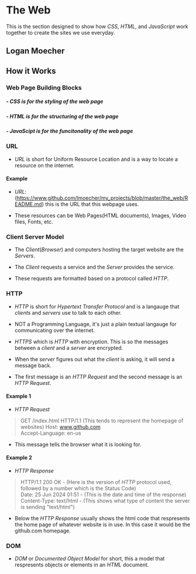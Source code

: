 # The Web
This is the section designed to show how *CSS*, *HTML*, and *JavaScript* work together to create the sites we use everyday.

## Logan Moecher

## How it Works

### Web Page Building Blocks

##### - CSS is for the styling of the web page

##### - HTML is for the structuring of the web page

##### - JavaScipt is for the funcitonality of the web page



### URL

* *URL* is short for Uniform Resource Location and is a way to locate a resource on the internet.

#### Example

* *URL*: (https://www.github.com/lmoecher/my_projects/blob/master/the_web/README.md) this is the URL that this  webpage uses. 

* These resources can be Web Pages(HTML documents), Images, Video files, Fonts, etc.


### Client Server Model

* The *Client*(*Browser*) and computers hosting the target website are the *Servers*.

* The *Client* requests a service and the *Server* provides the service. 

* These requests are formatted based on a protocol called *HTTP*.


### HTTP 

* *HTTP* is short for *Hypertext Transfer Protocol* and is a langauge that *clients* and *servers* use to talk to each other.

* NOT a Programming Language, it's just a plain textual langauge for communicating over the internet.

* *HTTPS* which is *HTTP* with encryption. This is so the messages between a *client* and a *server* are encrypted.

* When the *server* figures out what the *client* is asking, it will send a message back.

* The first message is an *HTTP Request* and the second message is an *HTTP Request*.

#### Example 1

* *HTTP Request* 

> GET /index.html HTTP/1.1  (This tends to represent the homepage of websites)
> Host: www.github.com  
> Accept-Language: en-us

* This message tells the browser what it is looking for.

#### Example 2 

* *HTTP Response*

> HTTP/1.1 200 OK - (Here is the version of *HTTP* protocol used, followed by a number which is the Status Code)      
> Date: 25 Jun 2024 01:51 - (This is the date and time of the response)   
> Content-Type: text/html - (This shows what type of content the server is sending "text/html")      

* Below the *HTTP Response* usually shows the html code that respresents the home page of whatever website is in use. In this case it would be the github.com homepage.

### DOM

* *DOM* or *Documented Object Model* for short, this a model that respresents objects or elements in an *HTML* document.

